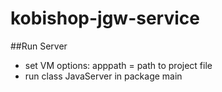 # kobishop-jgw-service
##Run Server

- set VM options: apppath = path to project file
- run class JavaServer in package main
